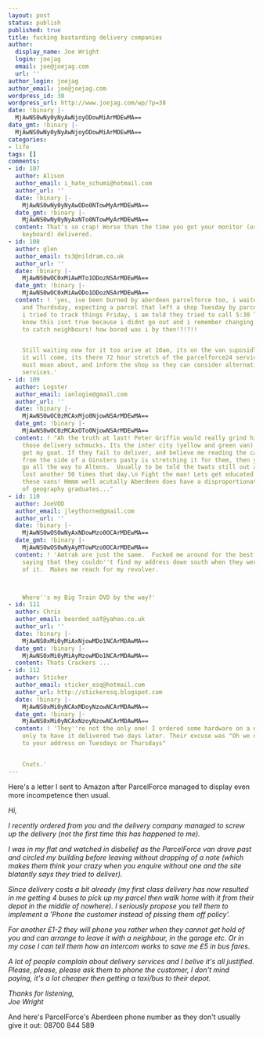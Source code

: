 ```yaml
---
layout: post
status: publish
published: true
title: fucking bastarding delivery companies
author:
  display_name: Joe Wright
  login: joejag
  email: joe@joejag.com
  url: ''
author_login: joejag
author_email: joe@joejag.com
wordpress_id: 38
wordpress_url: http://www.joejag.com/wp/?p=38
date: !binary |-
  MjAwNS0wNy0yNyAwNjoyODowMiArMDEwMA==
date_gmt: !binary |-
  MjAwNS0wNy0yNyAwNjoyODowMiArMDEwMA==
categories:
- life
tags: []
comments:
- id: 107
  author: Alison
  author_email: i_hate_schumi@hotmail.com
  author_url: ''
  date: !binary |-
    MjAwNS0wNy0yNyAwODo0NTowMyArMDEwMA==
  date_gmt: !binary |-
    MjAwNS0wNy0yNyAxNTo0NTowMyArMDEwMA==
  content: That's so crap! Worse than the time you got your monitor (or was it the
    keyboard) delivered.
- id: 108
  author: glen
  author_email: ts3@nildram.co.uk
  author_url: ''
  date: !binary |-
    MjAwNS0wOC0xMiAwMTo1ODozNSArMDEwMA==
  date_gmt: !binary |-
    MjAwNS0wOC0xMiAwODo1ODozNSArMDEwMA==
  content: ! 'yes, ive been burned by aberdeen parcelforce too, i waited in all Wed
    and Thurdsday, expecting a parcel that left a shop Tuesday by parcelforce24, when
    i tried to track things Friday, i am told they tried to call 5:30 Thursday, i
    know this isnt true because i didnt go out and i remember changing the TV at 5:35
    to catch neighbours! how bored was i by then!?!?!!


    Still waiting now for it too arive at 10am, its on the van suposidly, i assume
    it will come, its there 72 hour stretch of the parcelforce24 service i feel i
    must moan about, and inform the shop so they can consider alternative courier
    services.'
- id: 109
  author: Logster
  author_email: ianlogie@gmail.com
  author_url: ''
  date: !binary |-
    MjAwNS0wOC0zMCAxMjo0NjowNSArMDEwMA==
  date_gmt: !binary |-
    MjAwNS0wOC0zMCAxOTo0NjowNSArMDEwMA==
  content: ! "Ah the truth at last! Peter Griffin would really grind his gears at
    those delivery schmucks. Its the inter city (yellow and green van) gits that really
    get my goat. If they fail to deliver, and believe me reading the calorie content
    from the side of a Ginsters pasty is stretching it for them, then you have to
    go all the way to Altens.  Usually to be told the twats still out as he's got
    lost another 50 times that day.\n Fight the man! Lets get educated folks driving
    these vans! Hmmm well acutally Aberdeen does have a disproportionately large number
    of geography graduates..."
- id: 110
  author: JoeVOD
  author_email: jleythorne@gmail.com
  author_url: ''
  date: !binary |-
    MjAwNS0wOS0wNyAxNDowMzo0OCArMDEwMA==
  date_gmt: !binary |-
    MjAwNS0wOS0wNyAyMTowMzo0OCArMDEwMA==
  content: ! 'Amtrak are just the same.  Fucked me around for the best part of a fortnight,
    saying that they couldn''t find my address down south when they were parked outside
    of it.  Makes me reach for my revolver.



    Where''s my Big Train DVD by the way?'
- id: 111
  author: Chris
  author_email: bearded_oaf@yahoo.co.uk
  author_url: ''
  date: !binary |-
    MjAwNS0xMi0yMiAxNjowMDo1NCArMDAwMA==
  date_gmt: !binary |-
    MjAwNS0xMi0yMiAyMzowMDo1NCArMDAwMA==
  content: Thats Crackers ...
- id: 112
  author: Sticker
  author_email: sticker_esq@hotmail.com
  author_url: http://stickeresq.blogspot.com
  date: !binary |-
    MjAwNS0xMi0yNCAxMDoyNzowNCArMDAwMA==
  date_gmt: !binary |-
    MjAwNS0xMi0yNCAxNzoyNzowNCArMDAwMA==
  content: ! 'They''re not the only one! I ordered some hardware on a next day service
    only to have it delivered two days later. Their excuse was "Oh we don''t deliver
    to your address on Tuesdays or Thursdays"


    Cnuts.'
---
```

<p>Here's a letter I sent to Amazon after ParcelForce managed to display even more incompetence then usual.</p>
<p><em>Hi,</p>
<p>I recently ordered from you and the delivery company managed to screw up the delivery (not the first time this has happened to me).</p>
<p>I was in my flat and watched in disbelief as the ParcelForce van drove past and circled my building before leaving without dropping of a note (which makes them think your crazy when you enquire without one and the site blatantly says they tried to deliver).</p>
<p>Since delivery costs a bit already (my first class delivery has now resulted in me getting 4 buses to pick up my parcel then walk home with it from their depot in the middle of nowhere). I seriously propose you tell them to implement a 'Phone the customer instead of pissing them off policy'.</p>
<p>For another &pound;1-2 they will phone you rather when they cannot get hold of you and can arrange to leave it with a neighbour, in the garage etc. Or in my case I can tell them how an intercom works to save me &pound;5 in bus fares.</p>
<p>A lot of people complain about delivery services and I belive it's all justified. Please, please, please ask them to phone the customer, I don't mind paying, it's a lot cheaper then getting a taxi/bus to their depot.</p>
<p>Thanks for listening,<br />
Joe Wright</em></p>
<p>And here's ParcelForce's Aberdeen phone number as they don't usually give it out: 08700 844 589</p>
